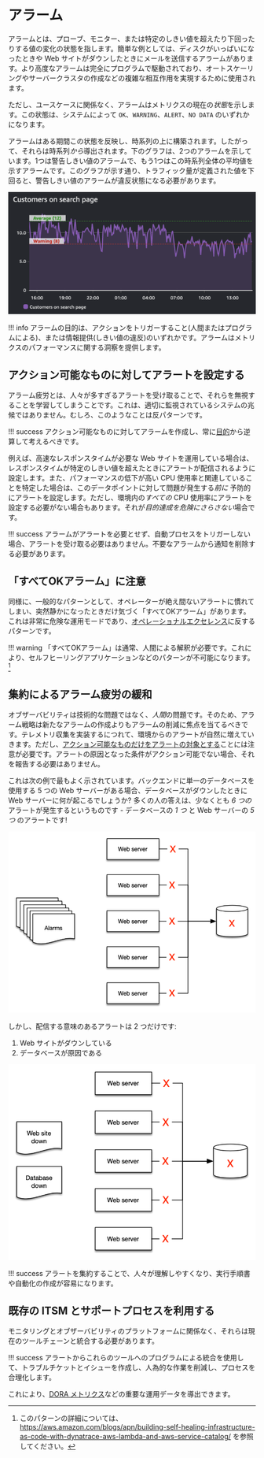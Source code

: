 # アラーム

アラームとは、プローブ、モニター、または特定のしきい値を超えたり下回ったりする値の変化の状態を指します。簡単な例としては、ディスクがいっぱいになったときや Web サイトがダウンしたときにメールを送信するアラームがあります。より高度なアラームは完全にプログラムで駆動されており、オートスケーリングやサーバークラスタの作成などの複雑な相互作用を実現するために使用されます。

ただし、ユースケースに関係なく、アラームはメトリクスの現在の*状態*を示します。この状態は、システムによって `OK`、`WARNING`、`ALERT`、`NO DATA` のいずれかになります。

アラームはある期間この状態を反映し、時系列の上に構築されます。したがって、それらは時系列*から*導出されます。下のグラフは、2つのアラームを示しています。1つは警告しきい値のアラームで、もう1つはこの時系列全体の平均値を示すアラームです。このグラフが示す通り、トラフィック量が定義された値を下回ると、警告しきい値のアラームが違反状態になる必要があります。

![時系列と 2 つのアラーム](../images/cwalarm2.png)

!!! info
	アラームの目的は、アクションをトリガーすること(人間またはプログラムによる)、または情報提供(しきい値の違反)のいずれかです。アラームはメトリクスのパフォーマンスに関する洞察を提供します。

## アクション可能なものに対してアラートを設定する

アラーム疲労とは、人々が多すぎるアラートを受け取ることで、それらを無視することを学習してしまうことです。これは、適切に監視されているシステムの兆候ではありません。むしろ、このようなことは反パターンです。

!!! success
	アクション可能なものに対してアラームを作成し、常に[目的](../../guides/#monitor-what-matters)から逆算して考えるべきです。

例えば、高速なレスポンスタイムが必要な Web サイトを運用している場合は、レスポンスタイムが特定のしきい値を超えたときにアラートが配信されるように設定します。また、パフォーマンスの低下が高い CPU 使用率と関連していることを特定した場合は、このデータポイントに対して問題が発生する*前に* 予防的にアラートを設定します。ただし、環境内の*すべての* CPU 使用率にアラートを設定する必要がない場合もあります。それが*目的達成を危険にさらさない*場合です。 

!!! success
	アラームがアラートを必要とせず、自動プロセスをトリガーしない場合、アラートを受け取る必要はありません。不要なアラームから通知を削除する必要があります。

## 「すべてOKアラーム」に注意

同様に、一般的なパターンとして、オペレーターが絶え間ないアラートに慣れてしまい、突然静かになったときだけ気づく「すべてOKアラーム」があります。これは非常に危険な運用モードであり、[オペレーショナルエクセレンス](../../faq/#what-is-operational-excellence)に反するパターンです。 

!!! warning
	「すべてOKアラーム」は通常、人間による解釈が必要です。これにより、セルフヒーリングアプリケーションなどのパターンが不可能になります。[^1]

## 集約によるアラーム疲労の緩和

オブザーバビリティは技術的な問題ではなく、*人間*の問題です。そのため、アラーム戦略は新たなアラームの作成よりもアラームの削減に焦点を当てるべきです。テレメトリ収集を実装するにつれて、環境からのアラートが自然に増えていきます。ただし、[アクション可能なものだけをアラートの対象とする](../../signals/alarms/#alert-on-things-that-are-actionable)ことには注意が必要です。アラートの原因となった条件がアクション可能でない場合、それを報告する必要はありません。

これは次の例で最もよく示されています。バックエンドに単一のデータベースを使用する 5 つの Web サーバーがある場合、データベースがダウンしたときに Web サーバーに何が起こるでしょうか? 多くの人の答えは、少なくとも *6 つの* アラートが発生するというものです - データベースの *1 つ* と Web サーバーの *5 つ* のアラートです!

![6 つのアラーム](../images/alarm3.png)

しかし、配信する意味のあるアラートは 2 つだけです:

1. Web サイトがダウンしている
2. データベースが原因である

![2 つのアラーム](../images/alarm4.png)

!!! success
    アラートを集約することで、人々が理解しやすくなり、実行手順書や自動化の作成が容易になります。

## 既存の ITSM とサポートプロセスを利用する

モニタリングとオブザーバビリティのプラットフォームに関係なく、それらは現在のツールチェーンと統合する必要があります。

!!! success
	アラートからこれらのツールへのプログラムによる統合を使用して、トラブルチケットとイシューを作成し、人為的な作業を削減し、プロセスを合理化します。
	
これにより、[DORA メトリクス](https://en.wikipedia.org/wiki/DevOps)などの重要な運用データを導出できます。


[^1]: このパターンの詳細については、 https://aws.amazon.com/blogs/apn/building-self-healing-infrastructure-as-code-with-dynatrace-aws-lambda-and-aws-service-catalog/ を参照してください。
